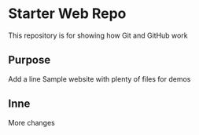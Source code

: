 # Starter Web Repo

This repository is for showing how Git and GitHub work

## Purpose
Add a line 
Sample website with plenty of files for demos

## Inne 
More changes
